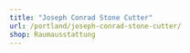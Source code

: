 ```yaml
---
title: "Joseph Conrad Stone Cutter"
url: /portland/joseph-conrad-stone-cutter/
shop: Raumausstattung
---
```

